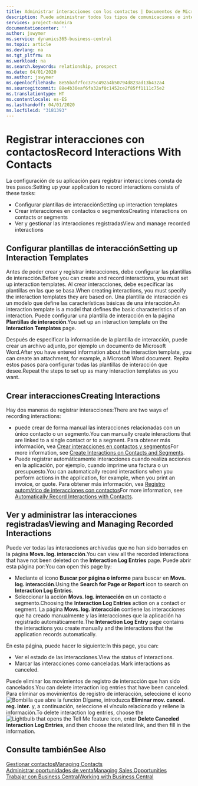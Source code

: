 ```yaml
---
title: Administrar interacciones con los contactos | Documentos de Microsoft
description: Puede administrar todos los tipos de comunicaciones o interacciones entre su empresa y sus contactos; por ejemplo, cartas, llamadas de teléfono, reuniones, etc.
services: project-madeira
documentationcenter: ''
author: jswymer
ms.service: dynamics365-business-central
ms.topic: article
ms.devlang: na
ms.tgt_pltfrm: na
ms.workload: na
ms.search.keywords: relationship, prospect
ms.date: 04/01/2020
ms.author: jswymer
ms.openlocfilehash: 8e55baf7fcc375c492a4b50794d823ad13b432a4
ms.sourcegitcommit: 88e4b30eaf6fa32af0c1452ce2f85ff1111c75e2
ms.translationtype: HT
ms.contentlocale: es-ES
ms.lasthandoff: 04/01/2020
ms.locfileid: "3181393"
---
```

# <a name="record-interactions-with-contacts"></a><span data-ttu-id="3b0f3-103">Registrar interacciones con contactos</span><span class="sxs-lookup"><span data-stu-id="3b0f3-103">Record Interactions With Contacts</span></span>
<span data-ttu-id="3b0f3-104">La configuración de su aplicación para registrar interacciones consta de tres pasos:</span><span class="sxs-lookup"><span data-stu-id="3b0f3-104">Setting up your application to record interactions consists of these tasks:</span></span>

* <span data-ttu-id="3b0f3-105">Configurar plantillas de interacción</span><span class="sxs-lookup"><span data-stu-id="3b0f3-105">Setting up interaction templates</span></span>  
* <span data-ttu-id="3b0f3-106">Crear interacciones en contactos o segmentos</span><span class="sxs-lookup"><span data-stu-id="3b0f3-106">Creating interactions on contacts or segments</span></span>  
* <span data-ttu-id="3b0f3-107">Ver y gestionar las interacciones registradas</span><span class="sxs-lookup"><span data-stu-id="3b0f3-107">View and manage recorded interactions</span></span>  

##  <a name="setting-up-interaction-templates"></a><span data-ttu-id="3b0f3-108">Configurar plantillas de interacción</span><span class="sxs-lookup"><span data-stu-id="3b0f3-108">Setting up Interaction Templates</span></span>
<span data-ttu-id="3b0f3-109">Antes de poder crear y registrar interacciones, debe configurar las plantillas de interacción.</span><span class="sxs-lookup"><span data-stu-id="3b0f3-109">Before you can create and record interactions, you must set up interaction templates.</span></span> <span data-ttu-id="3b0f3-110">Al crear interacciones, debe especificar las plantillas en las que se basa.</span><span class="sxs-lookup"><span data-stu-id="3b0f3-110">When creating interactions, you must specify the interaction templates they are based on.</span></span> <span data-ttu-id="3b0f3-111">Una plantilla de interacción es un modelo que define las características básicas de una interacción.</span><span class="sxs-lookup"><span data-stu-id="3b0f3-111">An interaction template is a model that defines the basic characteristics of an interaction.</span></span>
<span data-ttu-id="3b0f3-112">Puede configurar una plantilla de interacción en la página **Plantillas de interacción**.</span><span class="sxs-lookup"><span data-stu-id="3b0f3-112">You set up an interaction template on the **Interaction Templates** page.</span></span>

<span data-ttu-id="3b0f3-113">Después de especificar la información de la plantilla de interacción, puede crear un archivo adjunto, por ejemplo un documento de Microsoft Word.</span><span class="sxs-lookup"><span data-stu-id="3b0f3-113">After you have entered information about the interaction template, you can create an attachment, for example, a Microsoft Word document.</span></span> <span data-ttu-id="3b0f3-114">Repita estos pasos para configurar todas las plantillas de interacción que desee.</span><span class="sxs-lookup"><span data-stu-id="3b0f3-114">Repeat the steps to set up as many interaction templates as you want.</span></span>  

## <a name="creating-interactions"></a><span data-ttu-id="3b0f3-115">Crear interacciones</span><span class="sxs-lookup"><span data-stu-id="3b0f3-115">Creating Interactions</span></span>
<span data-ttu-id="3b0f3-116">Hay dos maneras de registrar interacciones:</span><span class="sxs-lookup"><span data-stu-id="3b0f3-116">There are two ways of recording interactions:</span></span>

* <span data-ttu-id="3b0f3-117">puede crear de forma manual las interacciones relacionadas con un único contacto o un segmento.</span><span class="sxs-lookup"><span data-stu-id="3b0f3-117">You can manually create interactions that are linked to a single contact or to a segment.</span></span> <span data-ttu-id="3b0f3-118">Para obtener más información, vea [Crear interacciones en contactos y segmentos](marketing-how-create-interactions.md)</span><span class="sxs-lookup"><span data-stu-id="3b0f3-118">For more information, see [Create Interactions on Contacts and Segments](marketing-how-create-interactions.md).</span></span>  
* <span data-ttu-id="3b0f3-119">Puede registrar automáticamente interacciones cuando realiza acciones en la aplicación, por ejemplo, cuando imprime una factura o un presupuesto.</span><span class="sxs-lookup"><span data-stu-id="3b0f3-119">You can automatically record interactions when you perform actions in the application, for example, when you print an invoice, or quote.</span></span> <span data-ttu-id="3b0f3-120">Para obtener más información, vea [Registro automático de interacciones con contactos](marketing-auto-record-interactions.md)</span><span class="sxs-lookup"><span data-stu-id="3b0f3-120">For more information, see [Automatically Record Interactions with Contacts](marketing-auto-record-interactions.md).</span></span>

## <a name="viewing-and-managing-recorded-interactions"></a><span data-ttu-id="3b0f3-121">Ver y administrar las interacciones registradas</span><span class="sxs-lookup"><span data-stu-id="3b0f3-121">Viewing and Managing Recorded Interactions</span></span>
<span data-ttu-id="3b0f3-122">Puede ver todas las interacciones archivadas que no han sido borrados en la página **Movs. log. interacción**.</span><span class="sxs-lookup"><span data-stu-id="3b0f3-122">You can view all the recorded interactions that have not been deleted on the **Interaction Log Entries** page.</span></span> <span data-ttu-id="3b0f3-123">Puede abrir esta página por:</span><span class="sxs-lookup"><span data-stu-id="3b0f3-123">You can open this page by:</span></span>

* <span data-ttu-id="3b0f3-124">Mediante el icono **Buscar por página o informe** para buscar en **Movs. log. interacción**.</span><span class="sxs-lookup"><span data-stu-id="3b0f3-124">Using the **Search for Page or Report** icon to search on **Interaction Log Entries**.</span></span>
* <span data-ttu-id="3b0f3-125">Seleccionar la acción **Movs. log. interacción** en un contacto o segmento.</span><span class="sxs-lookup"><span data-stu-id="3b0f3-125">Choosing the **Interaction Log Entries** action on a contact or segment.</span></span>
  <span data-ttu-id="3b0f3-126">La página **Movs. log. interacción** contiene las interacciones que ha creado manualmente y las interacciones que la aplicación ha registrado automáticamente.</span><span class="sxs-lookup"><span data-stu-id="3b0f3-126">The **Interaction Log Entry** page contains the interactions you create manually and the interactions that the application records automatically.</span></span>

<span data-ttu-id="3b0f3-127">En esta página, puede hacer lo siguiente:</span><span class="sxs-lookup"><span data-stu-id="3b0f3-127">In this page, you can:</span></span>

* <span data-ttu-id="3b0f3-128">Ver el estado de las interacciones.</span><span class="sxs-lookup"><span data-stu-id="3b0f3-128">View the status of interactions.</span></span>
* <span data-ttu-id="3b0f3-129">Marcar las interacciones como canceladas.</span><span class="sxs-lookup"><span data-stu-id="3b0f3-129">Mark interactions as canceled.</span></span>

<span data-ttu-id="3b0f3-130">Puede eliminar los movimientos de registro de interacción que han sido cancelados.</span><span class="sxs-lookup"><span data-stu-id="3b0f3-130">You can delete interaction log entries that have been canceled.</span></span> <span data-ttu-id="3b0f3-131">Para eliminar os movimientos de registro de interacción, seleccione el icono ![Bombilla que abre la función Dígame](media/ui-search/search_small.png "Dígame qué desea hacer"), introduzca **Eliminar mov. cancel. reg. inter.** y, a continuación, seleccione el vínculo relacionado y rellene la información.</span><span class="sxs-lookup"><span data-stu-id="3b0f3-131">To delete interaction log entries, choose the ![Lightbulb that opens the Tell Me feature](media/ui-search/search_small.png "Tell me what you want to do") icon, enter **Delete Canceled Interaction Log Entries**, and then choose the related link, and then fill in the information.</span></span>

## <a name="see-also"></a><span data-ttu-id="3b0f3-132">Consulte también</span><span class="sxs-lookup"><span data-stu-id="3b0f3-132">See Also</span></span>
[<span data-ttu-id="3b0f3-133">Gestionar contactos</span><span class="sxs-lookup"><span data-stu-id="3b0f3-133">Managing Contacts</span></span>](marketing-contacts.md)  
[<span data-ttu-id="3b0f3-134">Administrar oportunidades de venta</span><span class="sxs-lookup"><span data-stu-id="3b0f3-134">Managing Sales Opportunities</span></span>](marketing-manage-sales-opportunities.md)  
[<span data-ttu-id="3b0f3-135">Trabajar con Business Central</span><span class="sxs-lookup"><span data-stu-id="3b0f3-135">Working with Business Central</span></span>](ui-work-product.md)  
